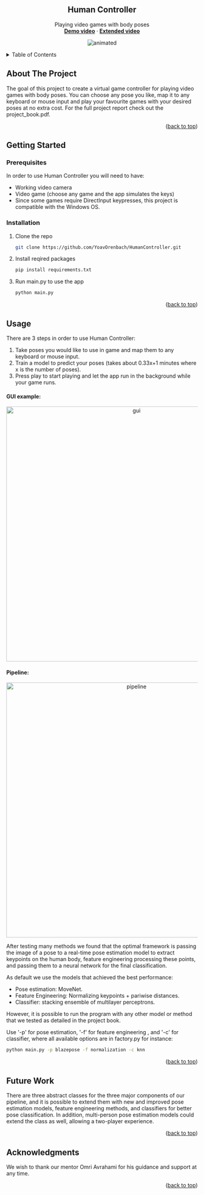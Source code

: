 <div id="top"></div>

<!-- PROJECT LOGO -->
<br />
<div align="center">

<h2 align="center">Human Controller</h2>

  <p align="center">
    Playing video games with body poses
    <br />
    <a href="https://youtu.be/IPQhQQrVtcg"><strong>Demo video</strong></a>
    ·
    <a href="https://youtu.be/IGle3bZDcw8"><strong>Extended video</strong></a>
    <br />
  </p>
</div>

<p align="center">
  <img src="https://user-images.githubusercontent.com/80704907/154738336-7d4aa904-3f71-43cc-b7b7-f2b467988a45.gif" alt="animated" />
</p>

<!-- TABLE OF CONTENTS -->
<details>
  <summary>Table of Contents</summary>
  <ol>
    <li>
      <a href="#about-the-project">About The Project</a>
   </li>
   <li>
     <a href="#getting-started">Getting Started</a>
     <ul>
     <li><a href="#prerequisites">Prerequisites</a></li>
      <li><a href="#installation">Installation</a></li>
     </ul>
   </li>
   <li><a href="#usage">Usage</a></li>
   <li><a href="#future-work">Future Work</a></li>
   <li><a href="#acknowledgments">Acknowledgments</a></li>
  </ol>
</details>



<!-- ABOUT THE PROJECT -->
## About The Project

The goal of this project to create a virtual game controller for playing video games with body poses. 
You can choose any pose you like, map it to any keyboard or mouse input and play your favourite games with your desired poses at no extra cost.
For the full project report check out the project_book.pdf.

<p align="right">(<a href="#top">back to top</a>)</p>


<!-- GETTING STARTED -->
## Getting Started


### Prerequisites

In order to use Human Controller you will need to have:
* Working video camera
* Video game (choose any game and the app simulates the keys)
* Since some games require DirectInput keypresses, this project is compatible with the Windows OS.

### Installation

1. Clone the repo
   ```sh
   git clone https://github.com/YoavOrenbach/HumanController.git
   ```
2. Install reqired packages
   ```sh
   pip install requirements.txt
   ```
3. Run main.py to use the app
   ```sh
   python main.py
   ```

<p align="right">(<a href="#top">back to top</a>)</p>



<!-- USAGE EXAMPLES -->
## Usage

There are 3 steps in order to use Human Controller:
1. Take poses you would like to use in game and map them to any keyboard or mouse input.
2. Train a model to predict your poses (takes about 0.33x+1 minutes where x is the number of poses).
3. Press play to start playing and let the app run in the background while your game runs.

#### GUI example:
<p align="center">
  <img width="670" alt="gui" src="https://user-images.githubusercontent.com/80704907/171219083-595c3876-108f-4413-ac08-6dcbfca51d3c.png"/>
</p>

#### Pipeline:
<p align="center">
  <img width="670" alt="pipeline" src="https://user-images.githubusercontent.com/80704907/185976219-939b8e67-6c45-43f1-a0dd-16115c8b5a51.png"/>
</p>
After testing many methods we found that the optimal framework is passing the image of a pose to a real-time pose estimation model to extract keypoints on the human body, feature engineering processing these points, and passing them to a neural network for the final classification.

As default we use the models that achieved the best performance:
 - Pose estimation: MoveNet.
 - Feature Engineering: Normalizing keypoints + pariwise distances.
 - Classifier: stacking ensemble of multilayer perceptrons.
 
However, it is possible to run the program with any other model or method that we tested as detailed in the project book.

Use '-p' for pose estimation, '-f' for feature engineering , and '-c' for classifier, where all available options are in factory.py for instance:
```sh
python main.py -p blazepose -f normalization -c knn
```

<p align="right">(<a href="#top">back to top</a>)</p>

## Future Work
There are three abstract classes for the three major components of our pipeline, and it is possible to extend them with new and improved pose estimation models, feature engineering methods, and classifiers for better pose classification.
In addition, multi-person pose estimation models could extend the class as well, allowing a two-player experience.

<p align="right">(<a href="#top">back to top</a>)</p>

## Acknowledgments

We wish to thank our mentor Omri Avrahami for his guidance and support at any time.

<p align="right">(<a href="#top">back to top</a>)</p>
